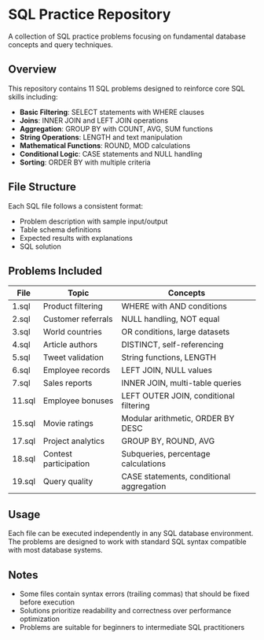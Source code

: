 # SQL Practice Repository

A collection of SQL practice problems focusing on fundamental database concepts and query techniques.

## Overview

This repository contains 11 SQL problems designed to reinforce core SQL skills including:

- **Basic Filtering**: SELECT statements with WHERE clauses
- **Joins**: INNER JOIN and LEFT JOIN operations
- **Aggregation**: GROUP BY with COUNT, AVG, SUM functions
- **String Operations**: LENGTH and text manipulation
- **Mathematical Functions**: ROUND, MOD calculations
- **Conditional Logic**: CASE statements and NULL handling
- **Sorting**: ORDER BY with multiple criteria

## File Structure

Each SQL file follows a consistent format:
- Problem description with sample input/output
- Table schema definitions
- Expected results with explanations
- SQL solution

## Problems Included

| File | Topic | Concepts |
|------|-------|----------|
| 1.sql | Product filtering | WHERE with AND conditions |
| 2.sql | Customer referrals | NULL handling, NOT equal |
| 3.sql | World countries | OR conditions, large datasets |
| 4.sql | Article authors | DISTINCT, self-referencing |
| 5.sql | Tweet validation | String functions, LENGTH |
| 6.sql | Employee records | LEFT JOIN, NULL values |
| 7.sql | Sales reports | INNER JOIN, multi-table queries |
| 11.sql | Employee bonuses | LEFT OUTER JOIN, conditional filtering |
| 15.sql | Movie ratings | Modular arithmetic, ORDER BY DESC |
| 17.sql | Project analytics | GROUP BY, ROUND, AVG |
| 18.sql | Contest participation | Subqueries, percentage calculations |
| 19.sql | Query quality | CASE statements, conditional aggregation |

## Usage

Each file can be executed independently in any SQL database environment. The problems are designed to work with standard SQL syntax compatible with most database systems.

## Notes

- Some files contain syntax errors (trailing commas) that should be fixed before execution
- Solutions prioritize readability and correctness over performance optimization
- Problems are suitable for beginners to intermediate SQL practitioners